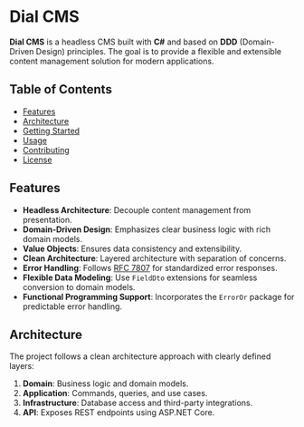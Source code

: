 # Dial CMS

**Dial CMS** is a headless CMS built with **C#** and based on **DDD** (Domain-Driven Design) principles. The goal is to provide a flexible and extensible content management solution for modern applications.

## Table of Contents

- [Features](#features)
- [Architecture](#architecture)
- [Getting Started](#getting-started)
- [Usage](#usage)
- [Contributing](#contributing)
- [License](#license)

## Features

- **Headless Architecture**: Decouple content management from presentation.
- **Domain-Driven Design**: Emphasizes clear business logic with rich domain models.
- **Value Objects**: Ensures data consistency and extensibility.
- **Clean Architecture**: Layered architecture with separation of concerns.
- **Error Handling**: Follows [RFC 7807](https://tools.ietf.org/html/rfc7807) for standardized error responses.
- **Flexible Data Modeling**: Use `FieldDto` extensions for seamless conversion to domain models.
- **Functional Programming Support**: Incorporates the `ErrorOr` package for predictable error handling.

## Architecture

The project follows a clean architecture approach with clearly defined layers:

1. **Domain**: Business logic and domain models.
2. **Application**: Commands, queries, and use cases.
3. **Infrastructure**: Database access and third-party integrations.
4. **API**: Exposes REST endpoints using ASP.NET Core.
